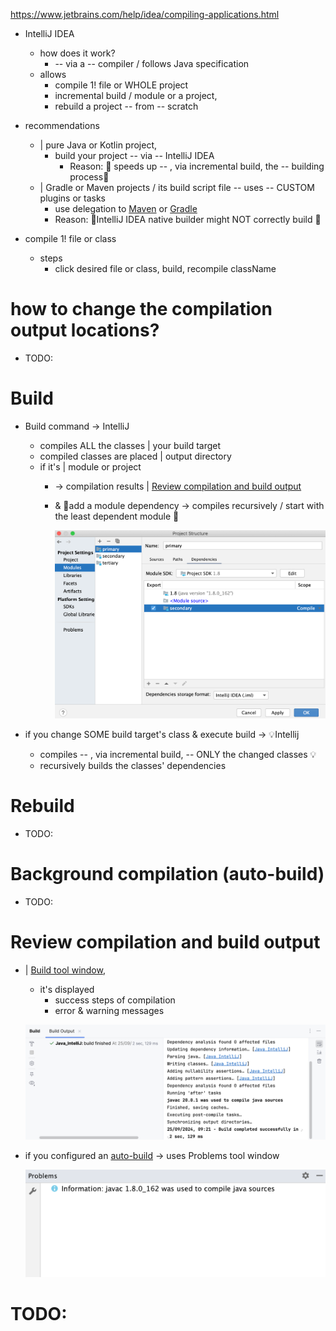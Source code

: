 https://www.jetbrains.com/help/idea/compiling-applications.html

* IntelliJ IDEA
  * how does it work?
    * -- via a -- compiler / follows Java specification
  * allows
    * compile 1! file or WHOLE project
    * incremental build / module or a project,
    * rebuild a project -- from -- scratch

* recommendations
  * | pure Java or Kotlin project, 
    * build your project -- via -- IntelliJ IDEA
      * Reason: 🧠 speeds up -- , via incremental build, the -- building process🧠
  * | Gradle or Maven projects / its build script file -- uses -- CUSTOM plugins or tasks
    * use delegation to [Maven](delegate-build-and-run-actions-to-maven.md) or [Gradle](gradle.md)
    * Reason: 🧠IntelliJ IDEA native builder might NOT correctly build 🧠

* compile 1! file or class
  * steps
    * click desired file or class, build, recompile className

# how to change the compilation output locations?
* TODO:

# Build

* Build command -> IntelliJ 
  * compiles ALL the classes | your build target
  * compiled classes are placed | output directory
  * if it's | module or project 
    * -> compilation results | [Review compilation and build output](#review-compilation-and-build-output)
    * & 👀add a module dependency -> compiles recursively / start with the least dependent module 👀
    
      ![](static/compiling-applications3.png)

* if you change SOME build target's class & execute build -> 💡Intellij 
  * compiles -- , via incremental build, -- ONLY the changed classes 💡
  * recursively builds the classes' dependencies

# Rebuild
* TODO:

# Background compilation (auto-build)
* TODO:

# Review compilation and build output
* | [Build tool window](build-sync-tool-window.md), 
  * it's displayed
    * success steps of compilation
    * error & warning messages

  ![](static/compiling-applications2.png)

* if you configured an [auto-build](#background-compilation-auto-build) -> uses Problems tool window

  ![](static/compiling-applications1.png)

# TODO: